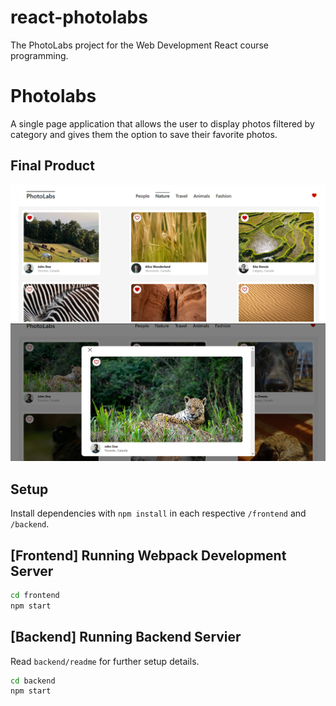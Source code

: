 # react-photolabs
The PhotoLabs project for the Web Development React course programming.

# Photolabs
A single page application that allows the user to display photos filtered by category and gives them the option to save their favorite photos.

## Final Product

!["Screenshot of Home page"](https://github.com/mwaked01/photolabs/blob/main/docs/homepage.png?raw=true)
!["Screenshot of Modal View"](https://github.com/mwaked01/photolabs/blob/main/docs/modal.png?raw=true)

## Setup

Install dependencies with `npm install` in each respective `/frontend` and `/backend`.

## [Frontend] Running Webpack Development Server

```sh
cd frontend
npm start
```

## [Backend] Running Backend Servier

Read `backend/readme` for further setup details.

```sh
cd backend
npm start
```
